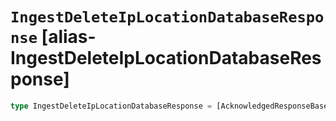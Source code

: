 # `IngestDeleteIpLocationDatabaseResponse` [alias-IngestDeleteIpLocationDatabaseResponse]
```typescript
type IngestDeleteIpLocationDatabaseResponse = [AcknowledgedResponseBase](./AcknowledgedResponseBase.md);
```
